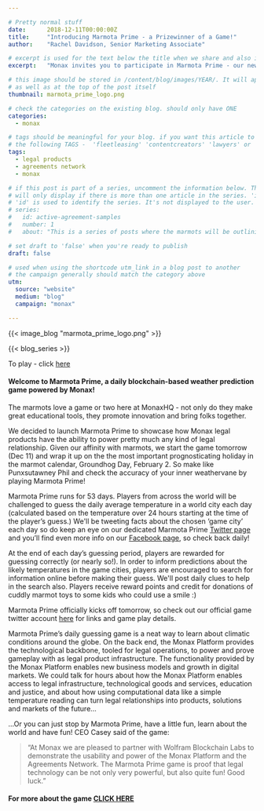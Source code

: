 ```yaml
---

# Pretty normal stuff
date:      2018-12-11T00:00:00Z
title:     "Introducing Marmota Prime - a Prizewinner of a Game!"
author:    "Rachel Davidson, Senior Marketing Associate"

# excerpt is used for the text below the title when we share and also is the summary of the post on https://monax.io/blog
excerpt:   "Monax invites you to participate in Marmota Prime - our new, free, blockchain-based challenge..."

# this image should be stored in /content/blog/images/YEAR/. It will appear as a thumbnail on any listings,
# as well as at the top of the post itself
thumbnail: marmota_prime_logo.png

# check the categories on the existing blog. should only have ONE
categories:
  - monax

# tags should be meaningful for your blog. if you want this article to show on a 'use case' page, you can use
# the following TAGS -  'fleetleasing' 'contentcreators' 'lawyers' or 'corporate'
tags:
  - legal products
  - agreements network
  - monax

# if this post is part of a series, uncomment the information below. The 'article series' box
# will only display if there is more than one article in the series. 'id', 'number' and 'about' all must be present.
# 'id' is used to identify the series. It's not displayed to the user.
# series:
#   id: active-agreement-samples
#   number: 1
#   about: "This is a series of posts where the marmots will be outlining how the Monax Platform and the Agreements Network can be used in harmony to create the legal products of the future."

# set draft to 'false' when you're ready to publish
draft: false

# used when using the shortcode utm_link in a blog post to another
# the campaign generally should match the category above
utm:
  source: "website"
  medium: "blog"
  campaign: "monax"

---
```


<!-- In general the filename below should match thumbnail category above -->
{{< image_blog "marmota_prime_logo.png" >}}

<!-- if this article is part of a series, related articles will automatically appear here -->
{{< blog_series >}}

<!-- Content markdown here - first title on page is auto generated from title in frontmatter -->
To play - click [here](https://app.monax.io/marmota-prime)


#### Welcome to Marmota Prime, a daily blockchain-based weather prediction game powered by Monax! 

The marmots love a game or two here at MonaxHQ - not only do they make great educational tools, they promote innovation and bring folks together. 

We decided to launch Marmota Prime to showcase how Monax legal products have the ability to power pretty much any kind of legal relationship. Given our affinity with marmots, we start the game tomorrow (Dec 11) and wrap it up on the the most important prognosticating holiday in the marmot calendar, Groundhog Day, February 2. So make like Punxsutawney Phil and check the accuracy of your inner weathervane by playing Marmota Prime!

Marmota Prime runs for 53 days. Players from across the world will be challenged to guess the daily average temperature in a world city each day (calculated based on the temperature over 24 hours starting at the time of the player’s guess.) We'll be tweeting facts about the chosen ‘game city’ each day so do keep an eye on our dedicated Marmota Prime [Twitter page](https://twitter.com/marmotaprime?lang=en-gb) and you’ll find even more info on our [Facebook page](https://www.facebook.com/monaxHQ/), so check back daily!

At the end of each day’s guessing period, players are rewarded for guessing correctly (or nearly so!). In order to inform predictions about the likely temperatures in the game cities, players are encouraged to search for information online before making their guess. We'll post daily clues to help in the search also. Players receive reward points and credit for donations of cuddly marmot toys to some kids who could use a smile :)

Marmota Prime officially kicks off tomorrow, so check out our official game twitter account [here](https://twitter.com/marmotaprime) for links and game play details.

Marmota Prime’s daily guessing game is a neat way to learn about climatic conditions around the globe. On the back end, the Monax Platform provides the technological backbone, tooled for legal operations, to power and prove gameplay with as legal product infrastructure. The functionality provided by the Monax Platform enables new business models and growth in digital markets. We could talk for hours about how the Monax Platform enables access to legal infrastructure, technological goods and services, education and justice, and about how using computational data like a simple temperature reading can turn legal relationships into products, solutions and markets of the future...

...Or you can just stop by Marmota Prime, have a little fun, learn about the world and have fun!
CEO Casey said of the game:

> “At Monax we are pleased to partner with Wolfram Blockchain Labs to demonstrate the usability and power of the Monax Platform and the Agreements Network. The Marmota Prime game is proof that legal technology can be not only very powerful, but also quite fun! Good luck.”


#### For more about the game [CLICK HERE](https://twitter.com/marmotaprime)




